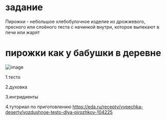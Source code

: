 # задание
Пирожки -  небольшое хлебобулочное изделие из дрожжевого, пресного или слоёного теста с начинкой внутри, которое выпекают в печи или жарят 
# пирожки как у бабушки в деревне
![image](https://github.com/user-attachments/assets/27f2cbc5-dc74-4f66-8d16-d05e04d414c5)

1.тесто

2.духовка

3.ингридиенты

4.туториал по приготовлению
https://eda.ru/recepty/vypechka-deserty/vozdushnoe-testo-dlya-pirozhkov-104225
